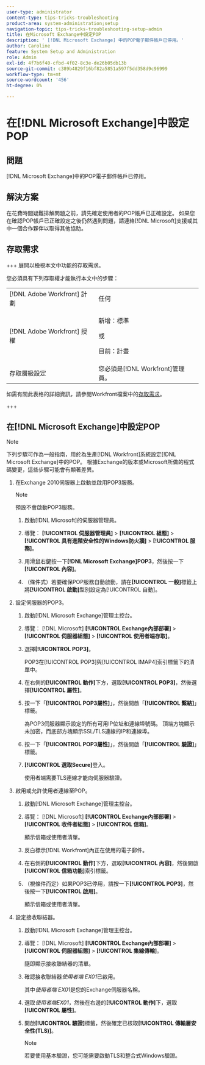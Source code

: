```yaml
---
user-type: administrator
content-type: tips-tricks-troubleshooting
product-area: system-administration;setup
navigation-topic: tips-tricks-troubleshooting-setup-admin
title: 在Microsoft Exchange中設定POP
description: ' [!DNL Microsoft Exchange] 中的POP電子郵件帳戶已停用。'
author: Caroline
feature: System Setup and Administration
role: Admin
exl-id: 4f7b6f40-cfbd-4f02-8c3e-de26b05db13b
source-git-commit: c389b4829f16bf82a5851a597f5dd358d9c96999
workflow-type: tm+mt
source-wordcount: '456'
ht-degree: 0%

---
```


# 在[!DNL Microsoft Exchange]中設定POP

## 問題

[!DNL Microsoft Exchange]中的POP電子郵件帳戶已停用。

## 解決方案

在花費時間疑難排解問題之前，請先確定使用者的POP帳戶已正確設定。 如果您在確認POP帳戶已正確設定之後仍然遇到問題，請連絡[!DNL Microsoft]支援或其中一個合作夥伴以取得其他協助。

<!--
<p data-mc-conditions="QuicksilverOrClassic.Draft mode">For instructions on integrating a POP account in Adobe Workfront, see .</p>
-->

## 存取需求

+++ 展開以檢視本文中功能的存取需求。

您必須具有下列存取權才能執行本文中的步驟：

<table style="table-layout:auto"> 
 <col> 
 <col> 
 <tbody> 
  <tr> 
   <td role="rowheader">[!DNL Adobe Workfront] 計劃</td> 
   <td>任何</td> 
  </tr> 
  <tr> 
   <td role="rowheader">[!DNL Adobe Workfront] 授權</td> 
   <td>
   <p>新增：標準</p>
   <p>或</p>
   <p>目前：計畫</p></td> 
  </tr> 
  <tr> 
   <td role="rowheader">存取層級設定</td> 
   <td>您必須是[!DNL Workfront]管理員。 </td> 
  </tr> 
 </tbody> 
</table>

如需有關此表格的詳細資訊，請參閱Workfront檔案中的[存取需求](/help/quicksilver/administration-and-setup/add-users/access-levels-and-object-permissions/access-level-requirements-in-documentation.md)。

+++

## 在[!DNL Microsoft Exchange]中設定POP

>[!NOTE]
>
>下列步驟可作為一般指南，用於為生產[!DNL Workfront]系統設定[!DNL Microsoft Exchange]中的POP。 根據Exchange的版本或Microsoft所做的程式碼變更，這些步驟可能會有顯著差異。

1. 在Exchange 2010伺服器上啟動並啟用POP3服務。

   >[!NOTE]
   >
   >預設不會啟動POP3服務。

   1. 啟動[!DNL Microsoft]的伺服器管理員。
   1. 導覽： **[!UICONTROL 伺服器管理員]** > **[!UICONTROL 組態]** >**[!UICONTROL 具有進階安全性的Windows防火牆]** > **[!UICONTROL 服務]**。

   1. 用滑鼠右鍵按一下&#x200B;**[!DNL Microsoft Exchange]POP3**，然後按一下&#x200B;**[!UICONTROL 內容]**。

   1. （條件式）若要確保POP服務自動啟動，請在&#x200B;**[!UICONTROL 一般]**&#x200B;標籤上將&#x200B;**[!UICONTROL 啟動]**&#x200B;型別設定為[!UICONTROL 自動]。

1. 設定伺服器的POP3。

   1. 啟動[!DNL Microsoft Exchange]管理主控台。
   1. 導覽： [!DNL Microsoft] **[!UICONTROL Exchange內部部署]** > **[!UICONTROL 伺服器組態]** > **[!UICONTROL 使用者端存取]**。

   1. 選擇&#x200B;**[!UICONTROL POP3]**。

      POP3在[!UICONTROL POP3]與[!UICONTROL IMAP4]索引標籤下的清單中。

   1. 在右側的&#x200B;**[!UICONTROL 動作]**&#x200B;下方，選取&#x200B;**[!UICONTROL POP3]**，然後選擇&#x200B;**[!UICONTROL 屬性]**。

   1. 按一下「**[!UICONTROL POP3屬性]**」，然後開啟「**[!UICONTROL 繫結]**」標籤。

      為POP3伺服器顯示設定的所有可用IP位址和連線埠號碼。 頂端方塊顯示未加密，而底部方塊顯示SSL/TLS連線的IP和連線埠。

   1. 按一下「**[!UICONTROL POP3屬性]**」，然後開啟「**[!UICONTROL 驗證]**」標籤。

   1. **[!UICONTROL 選取Secure]**&#x200B;登入。

      使用者端需要TLS連線才能向伺服器驗證。

1. 啟用或允許使用者連線至POP。

   1. 啟動[!DNL Microsoft Exchange]管理主控台。
   1. 導覽： [!DNL Microsoft] **[!UICONTROL Exchange內部部署]** > **[!UICONTROL 收件者組態]** > **[!UICONTROL 信箱]**。

      顯示信箱或使用者清單。

   1. 反白標示[!DNL Workfront]內正在使用的電子郵件。
   1. 在右側的&#x200B;**[!UICONTROL 動作]**&#x200B;下方，選取&#x200B;**[!UICONTROL 內容]**，然後開啟&#x200B;**[!UICONTROL 信箱功能]**&#x200B;索引標籤。

   1. （視條件而定）如果POP3已停用，請按一下&#x200B;**[!UICONTROL POP3]**，然後按一下&#x200B;**[!UICONTROL 啟用]**。

      顯示信箱或使用者清單。

1. 設定接收聯結器。

   1. 啟動[!DNL Microsoft Exchange]管理主控台。
   1. 導覽： [!DNL Microsoft] **[!UICONTROL Exchange內部部署]** > **[!UICONTROL 伺服器組態]** > **[!UICONTROL 集線傳輸]**。

      隨即顯示接收聯結器的清單。

   1. 確認接收聯結器&#x200B;*使用者端* *EX01*&#x200B;已啟用。

      其中&#x200B;*使用者端* *EX01*&#x200B;是您的Exchange伺服器名稱。

   1. 選取&#x200B;*使用者端EX01*，然後在右邊的&#x200B;**[!UICONTROL 動作]**&#x200B;下，選取&#x200B;**[!UICONTROL 屬性]**。

   1. 開啟&#x200B;**[!UICONTROL 驗證]**&#x200B;標籤，然後確定已核取&#x200B;**[!UICONTROL 傳輸層安全性(TLS)]**。

      >[!NOTE]
      >
      >若要使用基本驗證，您可能需要啟動TLS和整合式Windows驗證。
